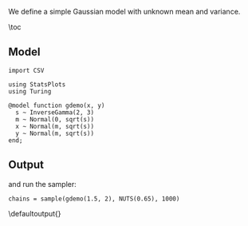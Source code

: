 <!--This file was generated, do not modify it.-->
We define a simple Gaussian model with unknown mean and variance.

\toc

## Model

```julia:ex1
import CSV

using StatsPlots
using Turing

@model function gdemo(x, y)
  s ~ InverseGamma(2, 3)
  m ~ Normal(0, sqrt(s))
  x ~ Normal(m, sqrt(s))
  y ~ Normal(m, sqrt(s))
end;
```

## Output

and run the sampler:

```julia:ex2
chains = sample(gdemo(1.5, 2), NUTS(0.65), 1000)
```

\defaultoutput{}

